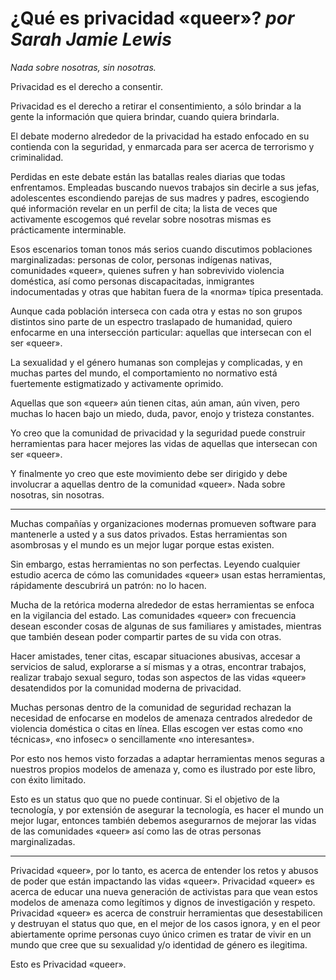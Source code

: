 # ¿Qué es privacidad «queer»? *por Sarah Jamie Lewis*

*Nada sobre nosotras, sin nosotras.*

Privacidad es el derecho a consentir.

Privacidad es el derecho a retirar el consentimiento, a sólo brindar a la gente
la información que quiera brindar, cuando quiera brindarla.

El debate moderno alrededor de la privacidad ha estado enfocado en su contienda
con la seguridad, y enmarcada para ser acerca de terrorismo y criminalidad.

Perdidas en este debate están las batallas reales diarias que todas
enfrentamos. Empleadas buscando nuevos trabajos sin decirle a sus jefas,
adolescentes escondiendo parejas de sus madres y padres, escogiendo qué
información revelar en un perfil de cita; la lista de veces que activamente
escogemos qué revelar sobre nosotras mismas es prácticamente interminable.

Esos escenarios toman tonos más serios cuando discutimos poblaciones
marginalizadas: personas de color, personas indígenas nativas, comunidades
«queer», quienes sufren y han sobrevivido violencia doméstica, así como
personas discapacitadas, inmigrantes indocumentadas y otras que habitan fuera
de la «norma» típica presentada.

Aunque cada población interseca con cada otra y estas no son grupos distintos
sino parte de un espectro traslapado de humanidad, quiero enfocarme en una
intersección particular: aquellas que intersecan con el ser «queer».

La sexualidad y el género humanas son complejas y complicadas, y en muchas
partes del mundo, el comportamiento no normativo está fuertemente estigmatizado
y activamente oprimido.

Aquellas que son «queer» aún tienen citas, aún aman, aún viven, pero muchas lo
hacen bajo un miedo, duda, pavor, enojo y tristeza constantes.

Yo creo que la comunidad de privacidad y la seguridad puede construir
herramientas para hacer mejores las vidas de aquellas que intersecan con ser
«queer».

Y finalmente yo creo que este movimiento debe ser dirigido y debe involucrar a
aquellas dentro de la comunidad «queer». Nada sobre nosotras, sin nosotras.

***

Muchas compañías y organizaciones modernas promueven software para mantenerle a
usted y a sus datos privados. Estas herramientas son asombrosas y el mundo es un
mejor lugar porque estas existen.

Sin embargo, estas herramientas no son perfectas. Leyendo cualquier estudio
acerca de cómo las comunidades «queer» usan estas herramientas, rápidamente
descubrirá un patrón: no lo hacen.

Mucha de la retórica moderna alrededor de estas herramientas se enfoca en la
vigilancia del estado. Las comunidades «queer» con frecuencia desean esconder
cosas de algunas de sus familiares y amistades, mientras que también desean
poder compartir partes de su vida con otras.

Hacer amistades, tener citas, escapar situaciones abusivas, accesar a servicios
de salud, explorarse a sí mismas y a otras, encontrar trabajos, realizar
trabajo sexual seguro, todas son aspectos de las vidas «queer» desatendidos
por la comunidad moderna de privacidad.

Muchas personas dentro de la comunidad de seguridad rechazan la necesidad de
enfocarse en modelos de amenaza centrados alrededor de violencia doméstica o
citas en línea. Ellas escogen ver estas como «no técnicas», «no infosec» o
sencillamente «no interesantes».

Por esto nos hemos visto forzadas a adaptar herramientas menos seguras a
nuestros propios modelos de amenaza y, como es ilustrado por este libro, con
éxito limitado.

Esto es un status quo que no puede continuar. Si el objetivo de la tecnología,
y por extensión de asegurar la tecnología, es hacer el mundo un mejor lugar,
entonces también debemos asegurarnos de mejorar las vidas de las comunidades
«queer» así como las de otras personas marginalizadas.


***

Privacidad «queer», por lo tanto, es acerca de entender los retos y abusos de
poder que están impactando las vidas «queer». Privacidad «queer» es acerca de
educar una nueva generación de activistas para que vean estos modelos de
amenaza como legítimos y dignos de investigación y respeto. Privacidad «queer»
es acerca de construir herramientas que desestabilicen y destruyan el status
quo que, en el mejor de los casos ignora, y en el peor abiertamente oprime
personas cuyo único crimen es tratar de vivir en un mundo que cree que su
sexualidad y/o identidad de género es ilegitima.

Esto es Privacidad «queer».
